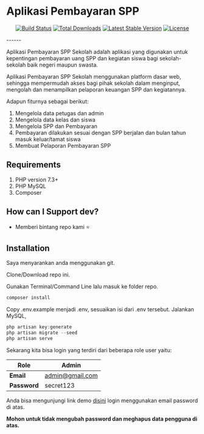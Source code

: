 # Aplikasi Pembayaran SPP

<p align="center">
<a href="https://travis-ci.org/laravel/framework"><img src="https://travis-ci.org/laravel/framework.svg" alt="Build Status"></a>
<a href="https://packagist.org/packages/laravel/framework"><img src="https://img.shields.io/packagist/dt/laravel/framework" alt="Total Downloads"></a>
<a href="https://packagist.org/packages/laravel/framework"><img src="https://img.shields.io/packagist/v/laravel/framework" alt="Latest Stable Version"></a>
<a href="https://packagist.org/packages/laravel/framework"><img src="https://img.shields.io/packagist/l/laravel/framework" alt="License"></a>
</p>
------

Aplikasi Pembayaran SPP Sekolah adalah aplikasi yang digunakan untuk kepentingan pembayaran uang SPP dan kegiatan siswa bagi sekolah-sekolah baik negeri maupun swasta.

Aplikasi Pembayaran SPP Sekolah menggunakan platform dasar web, sehingga mempermudah akses bagi pihak sekolah dalam menginput, mengolah dan menampilkan pelaporan keuangan SPP dan kegiatannya.

Adapun fiturnya sebagai berikut:

1. Mengelola data petugas dan admin
2. Mengelola data kelas dan siswa
3. Mengelola SPP dan Pembayaran
4. Pembayaran dilakukan sesuai dengan SPP berjalan dan bulan tahun masuk keluar/tamat siswa
5. Membuat Pelaporan Pembayaran SPP

## Requirements

1. PHP version 7.3+
2. PHP MySQL
3. Composer

## How can I Support dev?

- Memberi bintang repo kami ⭐

## Installation

Saya menyarankan anda menggunakan git.

Clone/Download repo ini.

Gunakan Terminal/Command Line lalu masuk ke folder repo.

```powershell
composer install
```

Copy .env.example menjadi .env, sesuaikan isi dari .env tersebut. Jalankan MySQL,

```powershell
php artisan key:generate
php artisan migrate --seed
php artisan serve
```

Sekarang kita bisa login yang terdiri dari beberapa role user yaitu:

| Role         | Admin           |
| ------------ | --------------- |
| **Email**    | admin@gmail.com |
| **Password** | secret123       |

Anda bisa mengunjungi link demo [disini](http://spp-azim.herokuapp.com/home) login menggunakan email password di atas.

**Mohon untuk tidak mengubah password dan meghapus data pengguna di atas.**